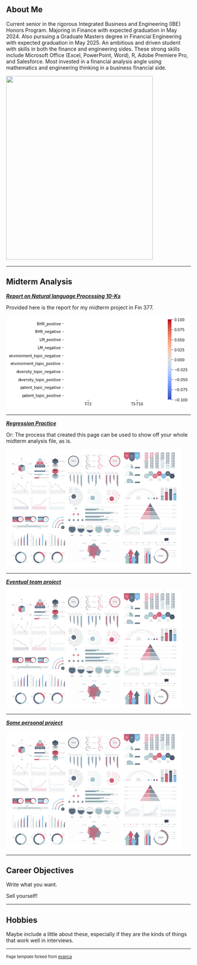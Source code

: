 ## About Me

Current senior in the rigorous Integrated Business and Engineering (IBE) Honors Program. Majoring in Finance with expected graduation in May 2024. Also pursuing a Graduate Masters degree in Financial Engineering with expected graduation in May 2025. An ambitious and driven student with skills in both the finance and engineering sides. These strong skills include Microsoft Office (Excel, PowerPoint, Word), R, Adobe Premiere Pro, and Salesforce. Most invested in a financial analysis angle using mathematics and engineering thinking in a business financial side.

<!-- Upload your own photo and change the path -->

<img src="images/Nice_Photo.JPG?raw=true" width="400" height="500">

---

## Midterm Analysis

<!-- You can link to other websites, PDFs in this repo, and other pages in this repo -->

_**[Report on Natural language Processing 10-Ks](report)**_

Provided here is the report for my midterm project in Fin 377. 

<img src="images/output_13_2.png?raw=true"/>

---

_**[Regression Practice](Regression_practice)**_

Or: The process that created this page can be used to show off your whole midterm analysis file, as is.

<img src="images/dummy_thumbnail.jpg?raw=true"/>

---

_**[Eventual team project](https://donbowen.github.io/teamproject/)**_

<img src="images/dummy_thumbnail.jpg?raw=true"/>

---

_**[Some personal project](/pdf/sample_presentation.pdf)**_

<img src="images/dummy_thumbnail.jpg?raw=true"/>

---

## Career Objectives

Write what you want. 

Sell yourself!

---

## Hobbies

Maybe include a little about these, especially if they are the kinds of things that work well in interviews.

---
<p style="font-size:11px">Page template forked from <a href="https://github.com/evanca/quick-portfolio">evanca</a></p>
<!-- Remove above link if you don't want to attibute -->
